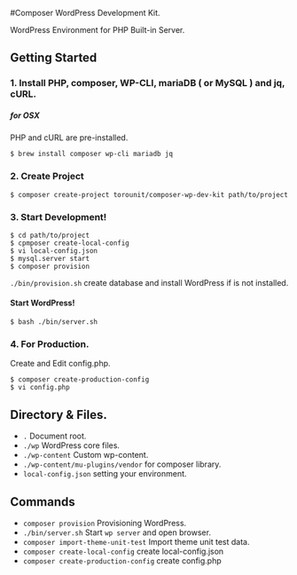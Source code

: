 #Composer WordPress Development Kit.

WordPress Environment for PHP Built-in Server.

## Getting Started

### 1. Install PHP, composer, WP-CLI, mariaDB ( or MySQL ) and jq, cURL.

##### for OSX

PHP and cURL are pre-installed.

```
$ brew install composer wp-cli mariadb jq 
```


### 2. Create Project

```
$ composer create-project torounit/composer-wp-dev-kit path/to/project
```

### 3. Start Development!

```
$ cd path/to/project
$ cpmposer create-local-config
$ vi local-config.json
$ mysql.server start
$ composer provision
```

`./bin/provision.sh` create database and install WordPress if is not installed.

#### Start WordPress!

```
$ bash ./bin/server.sh
```

### 4. For Production.

Create and Edit config.php.

```
$ composer create-production-config
$ vi config.php
```

## Directory & Files.

+ `.` Document root.
+ `./wp` WordPress core files.
+ `./wp-content` Custom wp-content.
+ `./wp-content/mu-plugins/vendor` for composer library.
+ `local-config.json` setting your environment.

## Commands

* `composer provision` Provisioning WordPress.
* `./bin/server.sh` Start `wp server` and open browser.
* `composer import-theme-unit-test` Import theme unit test data.
* `composer create-local-config` create local-config.json
* `composer create-production-config` create config.php



